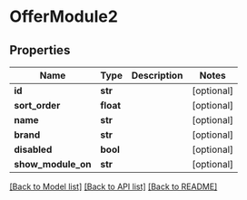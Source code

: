 # OfferModule2

## Properties
Name | Type | Description | Notes
------------ | ------------- | ------------- | -------------
**id** | **str** |  | [optional] 
**sort_order** | **float** |  | [optional] 
**name** | **str** |  | [optional] 
**brand** | **str** |  | [optional] 
**disabled** | **bool** |  | [optional] 
**show_module_on** | **str** |  | [optional] 

[[Back to Model list]](../README.md#documentation-for-models) [[Back to API list]](../README.md#documentation-for-api-endpoints) [[Back to README]](../README.md)

